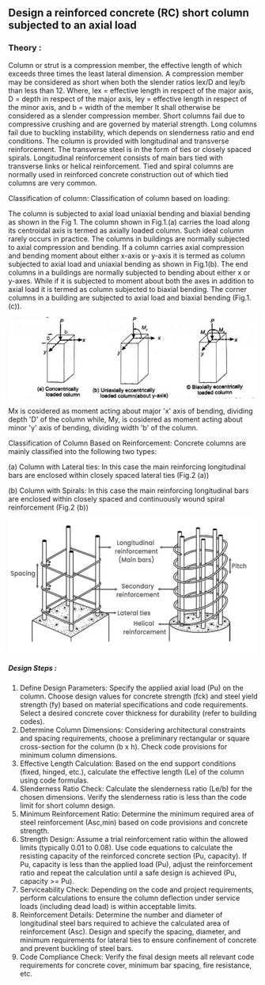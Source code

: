 ## Design a reinforced concrete (RC) short column subjected to an axial load
### Theory : 

Column or strut is a compression member, the effective length of which exceeds three times the least lateral dimension.
A compression member may be considered as short when both the slender ratios lex/D and ley/b than less than 12. 
Where, lex = effective length in respect of the major axis,
       D = depth in respect of the major axis,
       ley = effective length in respect of the minor axis, and
       b = width of the member
It shall otherwise be considered as a slender compression member.
Short columns fail due to compressive crushing and are governed by material strength.
Long columns fail due to buckling instability, which depends on slenderness ratio and end conditions.
The column is provided with longitudinal and transverse reinforcement. The transverse steel is in the form of ties or closely spaced spirals. Longitudinal reinforcement consists of main bars tied with transverse links or helical reinforcement. Tied and spiral columns are normally used in reinforced concrete construction out of which tied columns are very common.

Classification of column: 
Classification of column based on loading: 

The column is subjected to axial load uniaxial bending and biaxial bending as shown in the Fig 1. The column shown in Fig.1.(a) carries the load along its centroidal axis is termed as axially loaded column. Such ideal column rarely occurs in practice. The columns in buildings are normally subjected to axial compression and bending. If a column carries axial compression and bending moment about either x-axis or y-axis it is termed as column subjected to axial load and uniaxial bending as shown in Fig.1(b). The end columns in a buildings are normally subjected to bending about either x or y-axes. While if it is subjected to moment about both the axes in addition to axial load it is termed as column subjected to biaxial bending. The corner columns in a building are subjected to axial load and biaxial bending (Fig.1.(c)).

![1](images/fig.png)

Mx is cosidered as moment acting about major 'x' axis of bending, dividing depth 'D' of the column while, My, is cosidered as moment acting about minor 'y' axis of bending, dividing width 'b' of the column. 

Classification of Column Based on Reinforcement: 
Concrete columns are mainly classified into the following two types:

(a) Column with Lateral ties: In this case the main reinforcing longitudinal bars are enclosed within closely spaced lateral ties (Fig.2 (a))

(b) Column with Spirals: In this case the main reinforcing longitudinal bars are enclosed within closely spaced and continuously wound spiral reinforcement (Fig.2 (b))




![1](images/fig2.png)
##### Design Steps :
1.  Define Design Parameters:
Specify the applied axial load (Pu) on the column.
Choose design values for concrete strength (fck) and steel yield strength (fy) based on material specifications and code requirements.
Select a desired concrete cover thickness for durability (refer to building codes).
2.	Determine Column Dimensions:
Considering architectural constraints and spacing requirements, choose a preliminary rectangular or square cross-section for the column (b x h).
Check code provisions for minimum column dimensions.
3.	Effective Length Calculation:
Based on the end support conditions (fixed, hinged, etc.), calculate the effective length (Le) of the column using code formulas.
4.	Slenderness Ratio Check:
Calculate the slenderness ratio (Le/b) for the chosen dimensions.
Verify the slenderness ratio is less than the code limit for short column design.
5.	Minimum Reinforcement Ratio:
Determine the minimum required area of steel reinforcement (Asc,min) based on code provisions and concrete strength.
6.	Strength Design:
Assume a trial reinforcement ratio within the allowed limits (typically 0.01 to 0.08).
Use code equations to calculate the resisting capacity of the reinforced concrete section (Pu, capacity).
If Pu, capacity is less than the applied load (Pu), adjust the reinforcement ratio and repeat the calculation until a safe design is achieved (Pu, capacity >= Pu).
7.	Serviceability Check:
Depending on the code and project requirements, perform calculations to ensure the column deflection under service loads (including dead load) is within acceptable limits.
8.	Reinforcement Details:
Determine the number and diameter of longitudinal steel bars required to achieve the calculated area of reinforcement (Asc).
Design and specify the spacing, diameter, and minimum requirements for lateral ties to ensure confinement of concrete and prevent buckling of steel bars.
9.	Code Compliance Check:
Verify the final design meets all relevant code requirements for concrete cover, minimum bar spacing, fire resistance, etc.